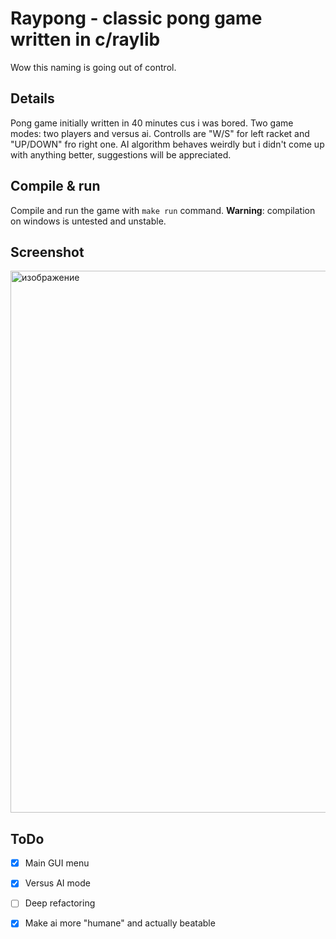 # Raypong - classic pong game written in c/raylib
Wow this naming is going out of control.

## Details
Pong game initially written in 40 minutes cus i was bored. Two game modes: two players and versus ai. Controlls are
"W/S" for left racket and "UP/DOWN" fro right one. AI algorithm behaves weirdly but i didn't come up with anything better,
suggestions will be appreciated.

## Compile & run
Compile and run the game with `make run` command. **Warning**: compilation on windows is untested and unstable.

## Screenshot
<img width="867" alt="изображение" src="https://github.com/user-attachments/assets/e4f25ffb-cf0e-480e-9127-e62dba507420" />

## ToDo
 - [x] Main GUI menu
 - [x] Versus AI mode
 - [ ] Deep refactoring
 - [x] Make ai more "humane" and actually beatable

